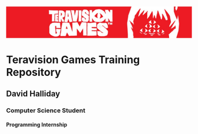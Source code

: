 ![Project Image](tg.jpg)
# Teravision Games Training Repository
## David Halliday
### Computer Science Student
#### Programming Internship
